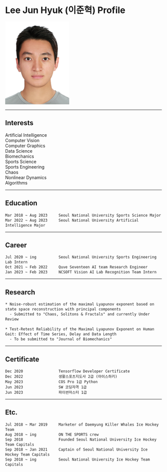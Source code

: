 # Lee Jun Hyuk (이준혁) Profile
<img src=profile_image.jpg width=206 height=265>

---
## Interests
Artificial Intelligence  
Computer Vision  
Computer Graphics  
Data Science  
Biomechanics  
Sports Science  
Sports Engineering  
Chaos  
Nonlinear Dynamics  
Algorithms

---
## Education
    Mar 2018 ~ Aug 2023     Seoul National University Sports Science Major
    Mar 2022 ~ Aug 2023     Seoul National University Artificial Intelligence Major

---
## Career
    Jul 2020 ~ ing          Seoul National University Sports Engineering Lab Intern
    Oct 2021 ~ Feb 2022     Quve Seventeen AI team Research Engineer
    Jan 2023 ~ Feb 2023     NCSOFT Vision AI Lab Recognition Team Intern

---
## Research
    * Noise-robust estimation of the maximal Lyapunov exponent based on state space reconstruction with principal components
      - Submitted to "Chaos, Solitons & Fractals" and currently Under Review

    * Test-Retest Reliability of the Maximal Lyapunov Exponent on Human Gait: Effect of Time Series, Delay and Data Length
      - To be submitted to "Journal of Biomechanics"

---
## Certificate
    Dec 2020                Tensorflow Developer Certificate
    Dec 2022                생활스포츠지도사 2급 (아이스하키)
    May 2023                COS Pro 1급 Python
    Jun 2023                SW 코딩자격 1급
    Jun 2023                파이썬마스터 1급

---
## Etc.
    Jul 2018 ~ Mar 2019     Marketer of Daemyung Killer Whales Ice Hockey Team
    Aug 2018 ~ ing          ON THE SPORTS crew
    Sep 2018                Founded Seoul National University Ice Hockey Team Capitals
    Sep 2018 ~ Jan 2021     Captain of Seoul National University Ice Hockey Team Capitals
    Sep 2018 ~ ing          Seoul National University Ice Hockey Team Capitals
